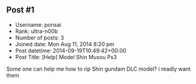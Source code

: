 ## Post #1
- Username: ponsai
- Rank: ultra-n00b
- Number of posts: 3
- Joined date: Mon Aug 11, 2014 8:20 pm
- Post datetime: 2014-09-19T10:49:42+00:00
- Post Title: [Help] Model Shin Musou Ps3

Some one can help me how to rip Shin gundam DLC model?   i readly want them
